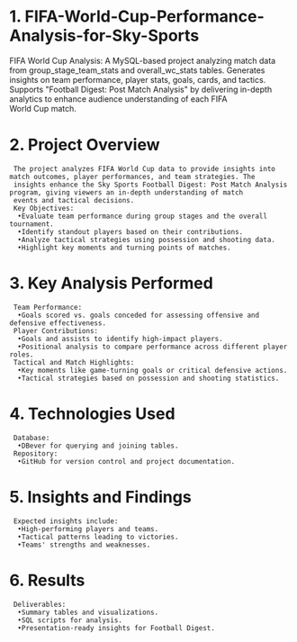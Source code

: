 # 1. FIFA-World-Cup-Performance-Analysis-for-Sky-Sports
FIFA World Cup Analysis: A MySQL-based project analyzing match data from group_stage_team_stats and overall_wc_stats tables. Generates 
insights on team performance, player stats, goals, cards, and tactics. Supports "Football Digest: Post Match Analysis" by delivering 
in-depth analytics to enhance audience understanding of each FIFA World Cup match.
# 2. Project Overview
     The project analyzes FIFA World Cup data to provide insights into match outcomes, player performances, and team strategies. The 
     insights enhance the Sky Sports Football Digest: Post Match Analysis program, giving viewers an in-depth understanding of match 
     events and tactical decisions.
     Key Objectives:
      •Evaluate team performance during group stages and the overall tournament.
      •Identify standout players based on their contributions.
      •Analyze tactical strategies using possession and shooting data.
      •Highlight key moments and turning points of matches.
# 3. Key Analysis Performed
     Team Performance: 
      •Goals scored vs. goals conceded for assessing offensive and defensive effectiveness.
     Player Contributions: 
      •Goals and assists to identify high-impact players. 
      •Positional analysis to compare performance across different player roles.
     Tactical and Match Highlights: 
      •Key moments like game-turning goals or critical defensive actions.
      •Tactical strategies based on possession and shooting statistics.
# 4. Technologies Used
     Database: 
      •DBever for querying and joining tables.
     Repository: 
      •GitHub for version control and project documentation.
# 5. Insights and Findings
     Expected insights include: 
      •High-performing players and teams. 
      •Tactical patterns leading to victories.
      •Teams' strengths and weaknesses.
# 6. Results
     Deliverables: 
      •Summary tables and visualizations. 
      •SQL scripts for analysis. 
      •Presentation-ready insights for Football Digest.
